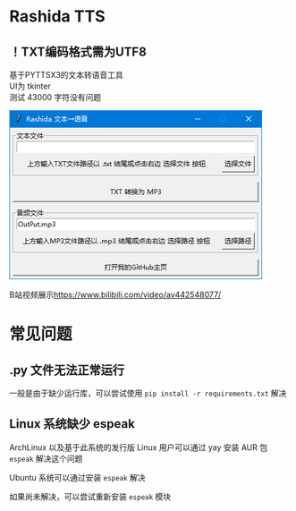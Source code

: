 # Rashida TTS

## ！TXT编码格式需为UTF8

基于PYTTSX3的文本转语音工具  
UI为 tkinter  
测试 43000 字符没有问题  

![界面展示](https://github.com/RashidaKAKU/TTS/blob/main/Snipaste_2023-04-15_15-39-20.png "界面展示")

B站视频展示<https://www.bilibili.com/video/av442548077/>

# 常见问题

## .py 文件无法正常运行

一般是由于缺少运行库，可以尝试使用 `pip install -r requirements.txt` 解决

## Linux 系统缺少 espeak

ArchLinux 以及基于此系统的发行版 Linux 用户可以通过 yay 安装 AUR 包 `espeak` 解决这个问题

Ubuntu 系统可以通过安装 `espeak` 解决

如果尚未解决，可以尝试重新安装 `espeak` 模块
